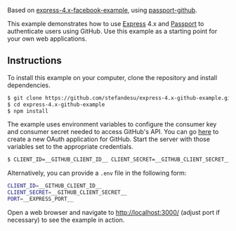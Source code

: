 Based on [express-4.x-facebook-example](https://github.com/passport/express-4.x-facebook-example), using [passport-github](https://github.com/jaredhanson/passport-github).

This example demonstrates how to use [Express](http://expressjs.com/) 4.x and
[Passport](http://passportjs.org/) to authenticate users using GitHub.  Use
this example as a starting point for your own web applications.

## Instructions

To install this example on your computer, clone the repository and install
dependencies.

```bash
$ git clone https://github.com/stefandesu/express-4.x-github-example.git
$ cd express-4.x-github-example
$ npm install
```

The example uses environment variables to configure the consumer key and
consumer secret needed to access GitHub's API. You can go [here](https://github.com/settings/applications/new) to create a new OAuth application for GitHub.  Start the server with those
variables set to the appropriate credentials.

```bash
$ CLIENT_ID=__GITHUB_CLIENT_ID__ CLIENT_SECRET=__GITHUB_CLIENT_SECRET__ node server.js
```

Alternatively, you can provide a `.env` file in the following form:
```bash
CLIENT_ID=__GITHUB_CLIENT_ID__
CLIENT_SECRET=__GITHUB_CLIENT_SECRET__
PORT=__EXPRESS_PORT__
```

Open a web browser and navigate to [http://localhost:3000/](http://localhost:3000/)
(adjust port if necessary) to see the example in action.
